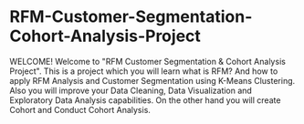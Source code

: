 # RFM-Customer-Segmentation-Cohort-Analysis-Project

WELCOME!
Welcome to "RFM Customer Segmentation & Cohort Analysis Project".
This is a project which you will learn what is RFM? And how to apply RFM Analysis and Customer Segmentation using K-Means Clustering. Also you will improve your Data Cleaning, Data Visualization and Exploratory Data Analysis capabilities. On the other hand you will create Cohort and Conduct Cohort Analysis.
